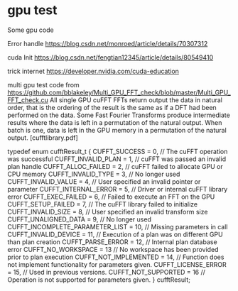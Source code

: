 # gpu test
Some gpu code

Error handle 
https://blog.csdn.net/monroed/article/details/70307312

cuda Init 
https://blog.csdn.net/fengtian12345/article/details/80549410

trick internet
https://developer.nvidia.com/cuda-education

multi gpu test code from 
https://github.com/bblakeley/Multi_GPU_FFT_check/blob/master/Multi_GPU_FFT_check.cu
All single GPU cuFFT FFTs return output the data in natural order, that is the ordering of the result is the same as if a DFT had been performed on the data. Some Fast Fourier Transforms produce intermediate results where the data is left in a permutation of the natural output. When batch is one, data is left in the GPU memory in a permutation of the natural output. [cufftlibrary.pdf]

typedef enum cufftResult_t {
CUFFT_SUCCESS = 0, // The cuFFT operation was successful
CUFFT_INVALID_PLAN = 1, // cuFFT was passed an invalid plan handle
CUFFT_ALLOC_FAILED = 2, // cuFFT failed to allocate GPU or CPU memory
CUFFT_INVALID_TYPE = 3, // No longer used
CUFFT_INVALID_VALUE = 4, // User specified an invalid pointer or
parameter
CUFFT_INTERNAL_ERROR = 5, // Driver or internal cuFFT library error
CUFFT_EXEC_FAILED = 6, // Failed to execute an FFT on the GPU
CUFFT_SETUP_FAILED = 7, // The cuFFT library failed to initialize
CUFFT_INVALID_SIZE = 8, // User specified an invalid transform size
CUFFT_UNALIGNED_DATA = 9, // No longer used
CUFFT_INCOMPLETE_PARAMETER_LIST = 10, // Missing parameters in call
CUFFT_INVALID_DEVICE = 11, // Execution of a plan was on different GPU than
plan creation
CUFFT_PARSE_ERROR = 12, // Internal plan database error
CUFFT_NO_WORKSPACE = 13 // No workspace has been provided prior to plan
execution
CUFFT_NOT_IMPLEMENTED = 14, // Function does not implement functionality for
parameters given.
CUFFT_LICENSE_ERROR = 15, // Used in previous versions.
CUFFT_NOT_SUPPORTED = 16 // Operation is not supported for parameters given.
} cufftResult;